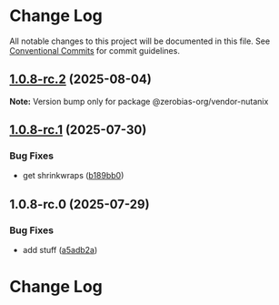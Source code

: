# Change Log

All notable changes to this project will be documented in this file.
See [Conventional Commits](https://conventionalcommits.org) for commit guidelines.

## [1.0.8-rc.2](https://github.com/zerobias-org/vendor/compare/@zerobias-org/vendor-nutanix@1.0.8-rc.1...@zerobias-org/vendor-nutanix@1.0.8-rc.2) (2025-08-04)

**Note:** Version bump only for package @zerobias-org/vendor-nutanix





## [1.0.8-rc.1](https://github.com/zerobias-org/vendor/compare/@zerobias-org/vendor-nutanix@1.0.8-rc.0...@zerobias-org/vendor-nutanix@1.0.8-rc.1) (2025-07-30)


### Bug Fixes

* get shrinkwraps ([b189bb0](https://github.com/zerobias-org/vendor/commit/b189bb0cf53ad66427530ccc0eab7824527942d3))





## 1.0.8-rc.0 (2025-07-29)


### Bug Fixes

* add stuff ([a5adb2a](https://github.com/zerobias-org/vendor/commit/a5adb2aecd0670c42e9077affecb6a047bf30fc6))





# Change Log
